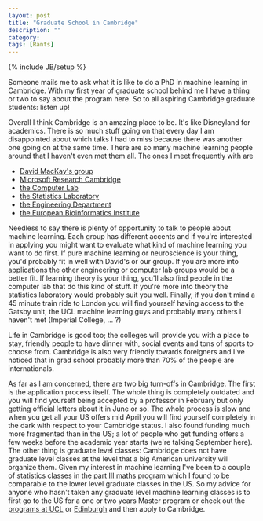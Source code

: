 ```yaml
---
layout: post
title: "Graduate School in Cambridge"
description: ""
category:
tags: [Rants]
---
```

{% include JB/setup %}

Someone mails me to ask what it is like to do a PhD in machine learning in Cambridge. With my first year of graduate school behind me I have a thing or two to say about the program here. So to all aspiring Cambridge graduate students: listen up!

Overall I think Cambridge is an amazing place to be. It's like Disneyland for academics. There is so much stuff going on that every day I am disappointed about which talks I had to miss because there was another one going on at the same time. There are so many machine learning people around that I haven't even met them all. The ones I meet frequently with are
* [David MacKay's group](http://www.inference.phy.cam.ac.uk/mackay/)
* [Microsoft Research Cambridge](http://research.microsoft.com/mlp/)
* [the Computer Lab](http://www.cl.cam.ac.uk/)
* [the Statistics Laboratory](http://www.statslab.cam.ac.uk/)
* [the Engineering Department](http://www.eng.cam.ac.uk/research/div-f/divhomeF.shtml)
* [the European Bioinformatics Institute](http://www.ebi.ac.uk/)

Needless to say there is plenty of opportunity to talk to people about machine learning. Each group has different accents and if you're interested in applying you might want to evaluate what kind of machine learning you want to do first. If pure machine learning or neuroscience is your thing, you'd probably fit in well with David's or our group. If you are more into applications the other engineering or computer lab groups would be a better fit. If learning theory is your thing, you'll also find people in the computer lab that do this kind of stuff. If you're more into theory the statistics laboratory would probably suit you well. Finally, if you don't mind a 45 minute train ride to London you will find yourself having access to the Gatsby unit, the UCL machine learning guys and probably many others I haven't met (Imperial College, ... ?)

Life in Cambridge is good too; the colleges will provide you with a place to stay, friendly people to have dinner with, social events and tons of sports to choose from. Cambridge is also very friendly towards foreigners and I've noticed that in grad school probably more than 70% of the people are internationals.

As far as I am concerned, there are two big turn-offs in Cambridge. The first is the application process itself. The whole thing is completely outdated and you will find yourself being accepted by a professor in February but only getting official letters about it in June or so. The whole process is slow and when you get all your US offers mid April you will find yourself completely in the dark with respect to your Cambridge status. I also found funding much more fragmented than in the US; a lot of people who get funding offers a few weeks before the academic year starts (we're talking September here). The other thing is graduate level classes: Cambridge does not have graduate level classes at the level that a big American university will organize them. Given my interest in machine learning I've been to a couple of statistics classes in the [part III maths](http://www.maths.cam.ac.uk/postgrad/casm/) program which I found to be comparable to the lower level graduate classes in the US. So my advice for anyone who hasn't taken any graduate level machine learning classes is to first go to the US for a one or two years Master program or check out the [programs at UCL](http://web4.cs.ucl.ac.uk/research/csml/msccsml/) or [Edinburgh](http://www.inf.ed.ac.uk/postgraduate/ai.html) and then apply to Cambridge.
